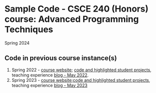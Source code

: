 # Sample Code - CSCE 240 (Honors) course: Advanced Programming Techniques

Spring 2024

## Code in previous course instance(s)
1. Spring 2022 - [course website](https://sites.google.com/site/biplavsrivastava/teaching/csce-240-advanced-programming-techniques/csce-240-spring-2022-advanced-programming-techniques); [code and highlighted student projects](https://github.com/biplav-s/course-adv-proglang), teaching experience [blog - May 2022](https://www.linkedin.com/pulse/back-c-teaching-undergraduate-programming-course-after-srivastava/).
2. Spring 2023 - [course website](https://github.com/biplav-s/course-adv-proglang-s23);[code and highlighted student projects](https://github.com/biplav-s/course-adv-proglang-s23), teaching experience [blog - May 2023](https://www.linkedin.com/pulse/c-chatgpt-age-teaching-undergraduate-programming-after-srivastava/) 

